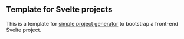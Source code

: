 ## Template for Svelte projects

This is a template for [simple project generator][spg] to bootstrap a front-end Svelte project.


[spg]:https://github.com/goliatoe/simple-project-generator
